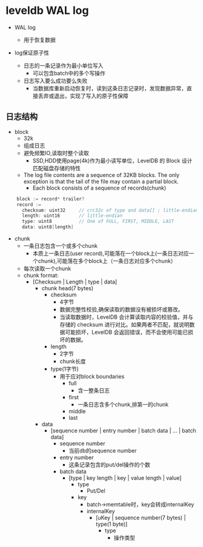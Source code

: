 # leveldb WAL log
+ WAL log
    + 用于恢复数据

+ log保证原子性
    + 日志的一条记录作为最小单位写入
        + 可以包含batch中的多个写操作
    + 日志写入要么成功要么失败
        + 当数据库重新启动恢复时，读到这条日志记录时，发现数据异常，直接丢弃或退出，实现了写入的原子性保障

## 日志结构

+ block
    + 32k
    + 组成日志
    + 避免频繁IO,读取时整个读取
        + SSD,HDD使用page(4k)作为最小读写单位，LevelDB 的 Block 设计匹配磁盘存储的特性
    + The log file contents are a sequence of 32KB blocks.  The only exception is that
the tail of the file may contain a partial block.
        + Each block consists of a sequence of records(chunk)
```c++
    block := record* trailer?
    record :=
      checksum: uint32     // crc32c of type and data[] ; little-endian
      length: uint16       // little-endian
      type: uint8          // One of FULL, FIRST, MIDDLE, LAST
      data: uint8[length]
```

+ chunk
    + 一条日志包含一个或多个chunk
        + 本质上一条日志(user record),可能落在一个block上(一条日志对应一个chunk),可能落在多个block上（一条日志对应多个chunk）
    + 每次读取一个chunk
    + chunk format:
        + [Checksum | Length | type | data]
            + chunk head(7 bytes)
                + checksum
                    + 4字节
                    + 数据完整性校验,确保读取的数据没有被损坏或篡改。
                    + 当读取数据时，LevelDB 会计算读取内容的校验值，并与存储的 checksum 进行对比。如果两者不匹配，就说明数据可能损坏，LevelDB 会返回错误，而不会使用可能已损坏的数据。
                + length
                    + 2字节
                    + chunk长度
                + type(1字节)
                    + 用于应对block boundaries
                        + full
                            + 含一整条日志
                        + first
                            + 一条日志含多个chunk,排第一的chunk
                        + middle
                        + last
            + data
                + [sequence number | entry number | batch data | ... | batch data]
                    + sequence number
                        + 当前db的sequence number
                    + entry number
                        + 这条记录包含的put/del操作的个数
                    + batch data
                        + [type | key length | key | value length | value]
                            + type
                                + Put/Del
                            + key
                                + batch->memtable时，key会转成internalKey
                                + internalKey
                                    + [uKey | sequence number(7 bytes) | type(1 byte)]
                                        + type
                                            + 操作类型